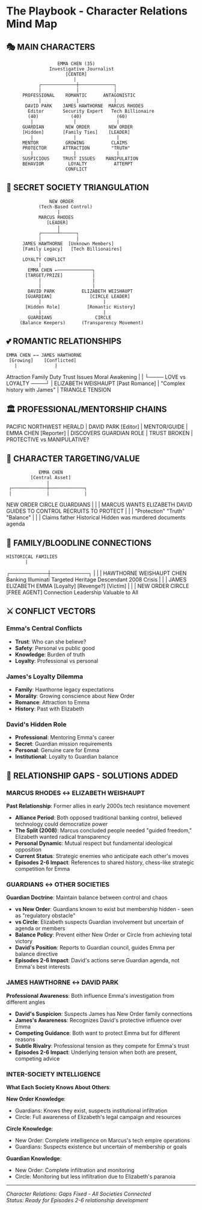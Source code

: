 # The Playbook - Character Relations Mind Map

## 🎭 MAIN CHARACTERS
                       EMMA CHEN (35)
                    Investigative Journalist
                          [CENTER]
                             |
                ┌─────────────┼─────────────┐
                |             |             |
          PROFESSIONAL    ROMANTIC      ANTAGONISTIC
                |             |             |
           DAVID PARK    JAMES HAWTHORNE  MARCUS RHODES
            Editor       Security Expert   Tech Billionaire
            (40)            (40)             (60)
             |               |               |
          GUARDIAN        NEW ORDER       NEW ORDER
          [Hidden]       [Family Ties]    [LEADER]
             |               |               |
          MENTOR          GROWING          CLAIMS
          PROTECTOR      ATTRACTION        "TRUTH"
             |               |               |
          SUSPICIOUS     TRUST ISSUES    MANIPULATION
          BEHAVIOR         LOYALTY          ATTEMPT
                          CONFLICT

## 🔺 SECRET SOCIETY TRIANGULATION
                    NEW ORDER
                (Tech-Based Control)
                       |
                MARCUS RHODES
                   [LEADER]
                       |
                ┌──────┴──────┐
                |             |
          JAMES HAWTHORNE  [Unknown Members]
          [Family Legacy]   [Tech Billionaires]
                |
          LOYALTY CONFLICT
                |
            EMMA CHEN ←─────────────┐
           [TARGET/PRIZE]           |
                |                   |
                |                   |
            DAVID PARK          ELIZABETH WEISHAUPT
           [GUARDIAN]              [CIRCLE LEADER]
                |                       |
           [Hidden Role]          [Romantic History]
                |                       |
            GUARDIANS                CIRCLE
         (Balance Keepers)      (Transparency Movement)

## 💕 ROMANTIC RELATIONSHIPS
    EMMA CHEN ←→ JAMES HAWTHORNE
     [Growing]    [Conflicted]
       |              |
  Attraction     Family Duty
  Trust Issues   Moral Awakening
       |              |
       └──── LOVE vs LOYALTY ────┘
                   |
            ELIZABETH WEISHAUPT
             [Past Romance]
                  |
          "Complex history with James"
                  |
          TRIANGLE TENSION

## 🏛️ PROFESSIONAL/MENTORSHIP CHAINS
PACIFIC NORTHWEST HERALD
          |
     DAVID PARK
     [Editor]
          |
     MENTOR/GUIDE
          |
     EMMA CHEN
     [Reporter]
          |
DISCOVERS GUARDIAN ROLE
          |
     TRUST BROKEN
          |
PROTECTIVE vs MANIPULATIVE?

## 🎯 CHARACTER TARGETING/VALUE
                EMMA CHEN
             [Central Asset]
                   |
     ┌─────────────┼─────────────┐
     |             |             |
NEW ORDER      CIRCLE       GUARDIANS
     |             |             |
MARCUS WANTS   ELIZABETH    DAVID GUIDES
TO CONTROL     RECRUITS     TO PROTECT
     |             |             |
"Protection"   "Truth"      "Balance"
     |             |             |
Claims father  Historical   Hidden
was murdered   documents    agenda

## 🔗 FAMILY/BLOODLINE CONNECTIONS
    HISTORICAL FAMILIES
           |
┌──────────┼──────────┐
|          |          |
HAWTHORNE  WEISHAUPT   CHEN
Banking    Illuminati  Targeted
Heritage   Descendant  2008 Crisis
|          |          |
JAMES    ELIZABETH    EMMA
[Loyalty]  [Revenge?]  [Victim]
|          |          |
NEW ORDER    CIRCLE    [FREE AGENT]
Connection  Leadership   Valuable to All

## ⚔️ CONFLICT VECTORS

### Emma's Central Conflicts
- **Trust**: Who can she believe?
- **Safety**: Personal vs public good
- **Knowledge**: Burden of truth
- **Loyalty**: Professional vs personal

### James's Loyalty Dilemma  
- **Family**: Hawthorne legacy expectations
- **Morality**: Growing conscience about New Order
- **Romance**: Attraction to Emma
- **History**: Past with Elizabeth

### David's Hidden Role
- **Professional**: Mentoring Emma's career
- **Secret**: Guardian mission requirements  
- **Personal**: Genuine care for Emma
- **Institutional**: Loyalty to Guardian balance

## 🔧 RELATIONSHIP GAPS - SOLUTIONS ADDED

### **MARCUS RHODES ↔ ELIZABETH WEISHAUPT**
**Past Relationship**: Former allies in early 2000s tech resistance movement
- **Alliance Period**: Both opposed traditional banking control, believed technology could democratize power
- **The Split (2008)**: Marcus concluded people needed "guided freedom," Elizabeth wanted radical transparency
- **Personal Dynamic**: Mutual respect but fundamental ideological opposition
- **Current Status**: Strategic enemies who anticipate each other's moves
- **Episodes 2-6 Impact**: References to shared history, chess-like strategic competition for Emma

### **GUARDIANS ↔ OTHER SOCIETIES**
**Guardian Doctrine**: Maintain balance between control and chaos
- **vs New Order**: Guardians known to exist but membership hidden - seen as "regulatory obstacle"
- **vs Circle**: Elizabeth suspects Guardian involvement but uncertain of agenda or members
- **Balance Policy**: Prevent either New Order or Circle from achieving total victory
- **David's Position**: Reports to Guardian council, guides Emma per balance directive
- **Episodes 2-6 Impact**: David's actions serve Guardian agenda, not Emma's best interests

### **JAMES HAWTHORNE ↔ DAVID PARK**
**Professional Awareness**: Both influence Emma's investigation from different angles
- **David's Suspicion**: Suspects James has New Order family connections
- **James's Awareness**: Recognizes David's protective influence over Emma
- **Competing Guidance**: Both want to protect Emma but for different reasons
- **Subtle Rivalry**: Professional tension as they compete for Emma's trust
- **Episodes 2-6 Impact**: Underlying tension when both are present, competing advice

### **INTER-SOCIETY INTELLIGENCE**
**What Each Society Knows About Others**:

**New Order Knowledge**:
- Guardians: Knows they exist, suspects institutional infiltration
- Circle: Full awareness of Elizabeth's legal campaign and resources

**Circle Knowledge**:
- New Order: Complete intelligence on Marcus's tech empire operations  
- Guardians: Suspects existence but uncertain of membership or goals

**Guardian Knowledge**:
- New Order: Complete infiltration and monitoring
- Circle: Monitoring but less infiltration due to Elizabeth's paranoia

---

*Character Relations: Gaps Fixed - All Societies Connected*  
*Status: Ready for Episodes 2-6 relationship development*